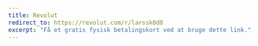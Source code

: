 ```yaml
---
title: Revolut
redirect_to: https://revolut.com/r/larssk0d8
excerpt: "Få et gratis fysisk betalingskort ved at bruge dette link."
---
```

